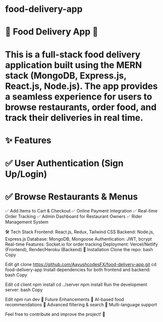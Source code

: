 # food-delivery-app

# 🍔 Food Delivery App 🚀

# This is a full-stack food delivery application built using the MERN stack (MongoDB, Express.js, React.js, Node.js). The app provides a seamless experience for users to browse restaurants, order food, and track their deliveries in real time.

# ✨ Features
# ✅ User Authentication (Sign Up/Login)
# ✅ Browse Restaurants & Menus
✅ Add Items to Cart & Checkout
✅ Online Payment Integration
✅ Real-time Order Tracking
✅ Admin Dashboard for Restaurant Owners
✅ Rider Management System

🛠️ Tech Stack
Frontend: React.js, Redux, Tailwind CSS
Backend: Node.js, Express.js
Database: MongoDB, Mongoose
Authentication: JWT, bcrypt
Real-time Features: Socket.io for order tracking
Deployment: Vercel/Netlify (Frontend), Render/Heroku (Backend)
📌 Installation
Clone the repo:
bash
Copy

Edit
git clone https://github.com/AayushcodesFX/food-delivery-app.git
cd food-delivery-app
Install dependencies for both frontend and backend:
bash
Copy

Edit
cd client
npm install
cd ../server
npm install
Run the development server:
bash
Copy

Edit
npm run dev
🎯 Future Enhancements
🔹 AI-based food recommendations
🔹 Advanced filtering & search
🔹 Multi-language support

Feel free to contribute and improve the project! 🚀


